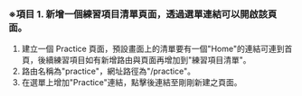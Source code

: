 ### ※項目 1. 新增一個練習項目清單頁面，透過選單連結可以開啟該頁面。 ###
1. 建立一個 Practice 頁面，預設畫面上的清單要有一個"Home"的連結可連到首頁，後續練習項目如有新增路由與頁面再增加到"練習項目清單"。
2. 路由名稱為"practice"，網址路徑為"/practice"。
3. 在選單上增加"Practice"連結，點擊後連結至剛剛新建之頁面。